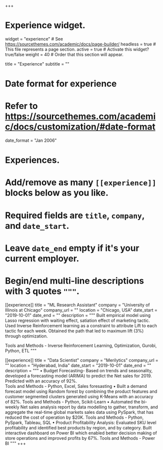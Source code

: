 +++
# Experience widget.
widget = "experience"  # See https://sourcethemes.com/academic/docs/page-builder/
headless = true  # This file represents a page section.
active = true  # Activate this widget? true/false
weight = 40  # Order that this section will appear.

title = "Experience"
subtitle = ""

# Date format for experience
#   Refer to https://sourcethemes.com/academic/docs/customization/#date-format
date_format = "Jan 2006"

# Experiences.
#   Add/remove as many `[[experience]]` blocks below as you like.
#   Required fields are `title`, `company`, and `date_start`.
#   Leave `date_end` empty if it's your current employer.
#   Begin/end multi-line descriptions with 3 quotes `"""`.
[[experience]]
  title = "ML Research Assistant"
  company = "University of Illinois at Chicago"
  company_url = ""
  location = "Chicago, USA"
  date_start = "2019-10-01"
  date_end = ""
  description = """
  Built empirical model using Lasso regression with waiting effect, satiation effect of marketing tactic. Used Inverse Reinforcement learning as a constraint to attribute
  Lift to each tactic for each week. Obtained the path that led to maximum lift (3%) through optimization. 
  
  Tools and Methods - Inverse Reinforcement Learning, Optimization, Gurobi, Python, ETL
  """

[[experience]]
  title = "Data Scientist"
  company = "Merilytics"
  company_url = ""
  location = "Hyderabad, India"
  date_start = "2019-10-01"
  date_end = ""
  description = """
  •	Budget Forecasting-  Based on trends and seasonality, developed a forecasting model (ARIMA) to predict the Net sales for 2019. Predicted with an accuracy of 92%.  
  Tools and Methods - Python, Excel, Sales foresasting
  •	Built a demand forecast model using Random forest by combining the product features and customer segmented clusters generated using K-Means with an accuracy of 82%. 
  Tools and Methods - Python, Scikit-Learn 
  •	Automated  the bi-weekly Net sales analysis report by data modelling to gather, transform, and aggregate the real-time global markets sales data using PySpark, that has
  reduced the cost of operation by $20K. 
  Tools and Methods - Python, PySpark, Tableau, SQL
  •	Product Profitability Analysis: Evaluated SKU level profitability and identified best products by region, and by category. Built interactive dashboard on Power BI which
  enabled better decision making of store operations and  improved profits by 67%.
  Tools and Methods - Power BI 
  """
+++
